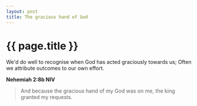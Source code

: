 ```yaml
---
layout: post
title: The gracious hand of God
---
```


# {{ page.title }}

We'd do well to recognise when God has acted graciously towards us; Often we attribute outcomes to our own effort.

**Nehemiah 2:8b NIV**
> And because the gracious hand of my God was on me, the king granted my requests. 

